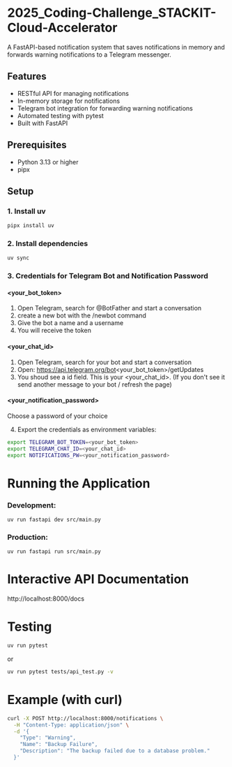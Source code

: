 # 2025_Coding-Challenge_STACKIT-Cloud-Accelerator

A FastAPI-based notification system that saves notifications in memory and forwards warning notifications to a Telegram messenger.

## Features

- RESTful API for managing notifications
- In-memory storage for notifications
- Telegram bot integration for forwarding warning notifications
- Automated testing with pytest
- Built with FastAPI

## Prerequisites

- Python 3.13 or higher
- pipx

## Setup

### 1. Install uv

```bash
pipx install uv
```

### 2. Install dependencies

```bash
uv sync
```

### 3. Credentials for Telegram Bot and Notification Password

#### <your_bot_token> 

1. Open Telegram, search for @BotFather and start a conversation
2. create a new bot with the /newbot command
3. Give the bot a name and a username
4. You will receive the token

#### <your_chat_id> 
1. Open Telegram, search for your bot and start a conversation
2. Open: https://api.telegram.org/bot<your_bot_token>/getUpdates
3. You shoud see a id field. This is your <your_chat_id>. (If you don't see it send another message to your bot / refresh the page)

#### <your_notification_password>
Choose a password of your choice

4. Export the credentials as environment variables:

```bash
export TELEGRAM_BOT_TOKEN=<your_bot_token>
export TELEGRAM_CHAT_ID=<your_chat_id>
export NOTIFICATIONS_PW=<your_notification_password>
```

# Running the Application

### Development:

```shell
uv run fastapi dev src/main.py
```
### Production:

```shell
uv run fastapi run src/main.py
```

# Interactive API Documentation

http://localhost:8000/docs

# Testing

```bash
uv run pytest
```
or

```bash
uv run pytest tests/api_test.py -v
```

# Example (with curl)
```bash
curl -X POST http://localhost:8000/notifications \
  -H "Content-Type: application/json" \
  -d '{
    "Type": "Warning",
    "Name": "Backup Failure",
    "Description": "The backup failed due to a database problem."
  }'
```
